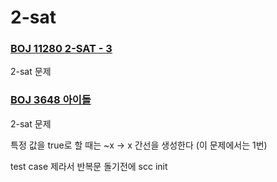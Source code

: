 # 2-sat



### [BOJ 11280 2-SAT - 3](https://www.acmicpc.net/problem/11280)

2-sat 문제



### [BOJ 3648 아이돌](https://www.acmicpc.net/problem/3648)

2-sat 문제 

특정 값을 true로 할 때는 ~x -> x 간선을 생성한다 (이 문제에서는 1번)

test case 제라서 반복문 돌기전에 scc init 





